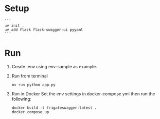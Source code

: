 # Setup
    ```
    uv init .
    uv add flask flask-swagger-ui pyyaml
    ```

# Run

1. Create .env using env-sample as example.

2. Run from terminal

    ```
    uv run python app.py
    ```

3. Run in Docker
Set the env settings in docker-compose.yml then run the following:

    ```
    docker build -t frigateswagger:latest .
    docker compose up
    ```
